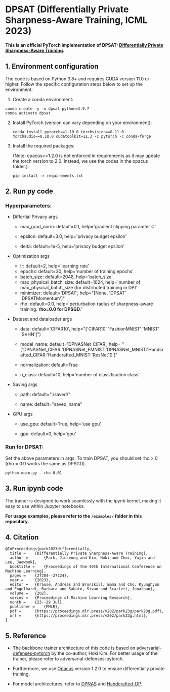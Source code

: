 # DPSAT (Differentially Private Sharpness-Aware Training, ICML 2023)

**This is an official PyTorch implementation of DPSAT: [Differentially Private Sharpness-Aware Training](https://arxiv.org/abs/2306.05651).**


## 1. Environment configuration

The code is based on Python 3.8+ and requires CUDA version 11.0 or higher. Follow the specific configuration steps below to set up the environment: 

1.  Create a conda environment:
   
   ```shell
   conda create -y -n dpsat python=3.9.7
   conda activate dpsat
   ```

2. Install PyTorch (version can vary depending on your environment):
   
   ```shell
   conda install pytorch==1.10.0 torchvision==0.11.0 torchaudio==0.10.0 cudatoolkit=11.3 -c pytorch -c conda-forge
   ```

3. Install the required packages:
   
   (Note: opacus==1.2.0 is not enforced in requirements as it may update the torch version to 2.0. Instead, we use the codes in the opacus folder.):
   
   ```shell
   pip install -r requirements.txt
   ```
## 2. Run py code

### Hyperparameters:

- Differtial Privacy args

  - max_grad_norm: default=0.1, help='gradient clipping paramter C'

  - epsilon: default=3.0, help='privacy budget epsilon'

  - delta: default=1e-5, help='privacy budget epsilon'

- Optimization args

  - lr: default=2, help='learning rate'
  - epochs: default=30, help='number of training epochs'
  - batch_size: default=2048, help='batch_size'
  - max_physical_batch_size: default=1024, 
    help='number of max_physical_batch_size (for distributed training in DP)'
  - minimizer: default='DPSAT',  help="[None, 'DPSAT' 'DPSATMomentum']"
  - rho: default=0.0, help='perturbation radius of sharpness-aware training. **rho=0.0 for DPSGD**.'
  
- Dataset and dataloader args

  - data: default='CIFAR10', help="['CIFAR10' 'FashionMNIST' 'MNIST' 'SVHN']")

  - model_name: default='DPNASNet_CIFAR', 
    help= "['DPNASNet_CIFAR:'DPNASNet_FMNIST:'DPNASNet_MNIST:'Handcrafted_CIFAR:'Handcrafted_MNIST:'ResNet10']"

  - normalization: default=True
  - n_class: default=10, help='number of classification class'

- Saving args

  - path: default="./saved/"

  - name: default="saved_name"

- GPU args

  - use_gpu: default=True, help='use gpu'

  - gpu: default=0, help='gpu'

### Run for DPSAT:

Set the above parameters in args. To train DPSAT, you should set rho > 0 (rho = 0.0 works the same as DPSGD). 

```shell
python main.py --rho 0.01
```

## 3. Run ipynb code
The trainer is designed to work seamlessly with the ipynb kernel, making it easy to use within Jupyter notebooks. 

**For usage examples, please refer to the `/examples/` folder in this repository.**


## 4. Citation
```
@InProceedings{park2023differentially,
  title = 	 {Differentially Private Sharpness-Aware Training},
  author =       {Park, Jinseong and Kim, Hoki and Choi, Yujin and Lee, Jaewook},
  booktitle = 	 {Proceedings of the 40th International Conference on Machine Learning},
  pages = 	 {27204--27224},
  year = 	 {2023},
  editor = 	 {Krause, Andreas and Brunskill, Emma and Cho, Kyunghyun and Engelhardt, Barbara and Sabato, Sivan and Scarlett, Jonathan},
  volume = 	 {202},
  series = 	 {Proceedings of Machine Learning Research},
  month = 	 {23--29 Jul},
  publisher =    {PMLR},
  pdf = 	 {https://proceedings.mlr.press/v202/park23g/park23g.pdf},
  url = 	 {https://proceedings.mlr.press/v202/park23g.html},
}
```

## 5. Reference

- The backbone trainer architecture of this code is based on [adversarial-defenses-pytorch](https://github.com/Harry24k/adversarial-defenses-pytorch) by the co-author, Hoki Kim. For better usage of the trainer, please refer to adversarial-defenses-pytorch.

- Furthermore, we use [Opacus](https://github.com/pytorch/opacus) version 1.2.0 to ensure differentially private training.
- For model architectures, refer to [DPNAS](https://github.com/TheSunWillRise/DPNAS) and [Handcrafted-DP](https://github.com/ftramer/Handcrafted-DP).